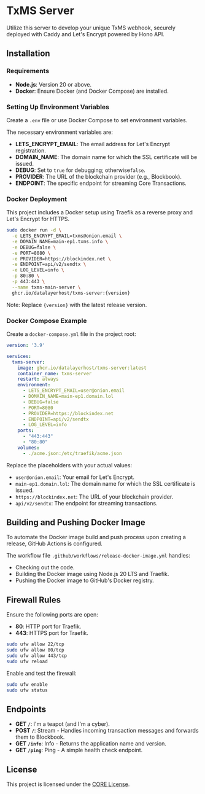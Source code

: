 # TxMS Server

Utilize this server to develop your unique TxMS webhook, securely deployed with Caddy and Let's Encrypt powered by Hono API.

## Installation

### Requirements

- **Node.js**: Version 20 or above.
- **Docker**: Ensure Docker (and Docker Compose) are installed.

### Setting Up Environment Variables

Create a `.env` file or use Docker Compose to set environment variables.

The necessary environment variables are:

- **LETS_ENCRYPT_EMAIL**: The email address for Let's Encrypt registration.
- **DOMAIN_NAME**: The domain name for which the SSL certificate will be issued.
- **DEBUG**: Set to `true` for debugging; otherwise`false`.
- **PROVIDER**: The URL of the blockchain provider (e.g., Blockbook).
- **ENDPOINT**: The specific endpoint for streaming Core Transactions.

### Docker Deployment

This project includes a Docker setup using Traefik as a reverse proxy and Let's Encrypt for HTTPS.

```bash
sudo docker run -d \
  -e LETS_ENCRYPT_EMAIL=txms@onion.email \
  -e DOMAIN_NAME=main-ep1.txms.info \
  -e DEBUG=false \
  -e PORT=8080 \
  -e PROVIDER=https://blockindex.net \
  -e ENDPOINT=api/v2/sendtx \
  -e LOG_LEVEL=info \
  -p 80:80 \
  -p 443:443 \
  --name txms-main-server \
  ghcr.io/datalayerhost/txms-server:{version}
```

Note: Replace `{version}` with the latest release version.

### Docker Compose Example

Create a `docker-compose.yml` file in the project root:

```yaml
version: '3.9'

services:
  txms-server:
    image: ghcr.io/datalayerhost/txms-server:latest
    container_name: txms-server
    restart: always
    environment:
      - LETS_ENCRYPT_EMAIL=user@onion.email
      - DOMAIN_NAME=main-ep1.domain.lol
      - DEBUG=false
      - PORT=8080
      - PROVIDER=https://blockindex.net
      - ENDPOINT=api/v2/sendtx
      - LOG_LEVEL=info
    ports:
      - "443:443"
      - "80:80"
    volumes:
      - ./acme.json:/etc/traefik/acme.json
```

Replace the placeholders with your actual values:

- `user@onion.email`: Your email for Let's Encrypt.
- `main-ep1.domain.lol`: The domain name for which the SSL certificate is issued.
- `https://blockindex.net`: The URL of your blockchain provider.
- `api/v2/sendtx`: The endpoint for streaming transactions.

## Building and Pushing Docker Image

To automate the Docker image build and push process upon creating a release, GitHub Actions is configured.

The workflow file `.github/workflows/release-docker-image.yml` handles:

- Checking out the code.
- Building the Docker image using Node.js 20 LTS and Traefik.
- Pushing the Docker image to GitHub's Docker registry.

## Firewall Rules

Ensure the following ports are open:

- **80**: HTTP port for Traefik.
- **443**: HTTPS port for Traefik.

```bash
sudo ufw allow 22/tcp
sudo ufw allow 80/tcp
sudo ufw allow 443/tcp
sudo ufw reload
```

Enable and test the firewall:

```bash
sudo ufw enable
sudo ufw status
```

## Endpoints

- **GET `/`**: I'm a teapot (and I'm a cyber).
- **POST `/`**: Stream - Handles incoming transaction messages and forwards them to Blockbook.
- **GET `/info`**: Info - Returns the application name and version.
- **GET `/ping`**: Ping - A simple health check endpoint.

## License

This project is licensed under the [CORE License](LICENSE).

